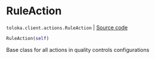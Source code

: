 # RuleAction
`toloka.client.actions.RuleAction` | [Source code](https://github.com/Toloka/toloka-kit/blob/v1.1.0.post1/src/client/actions.py#L31)

```python
RuleAction(self)
```

Base class for all actions in quality controls configurations

